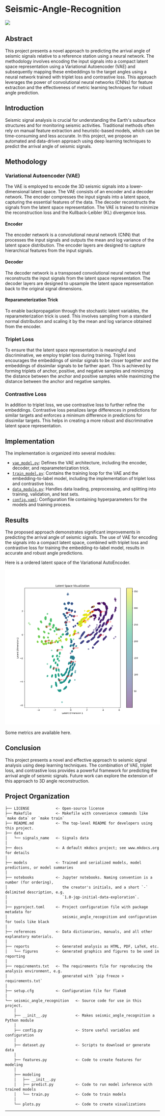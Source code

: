 # Seismic-Angle-Recognition

<a target="_blank" href="https://cookiecutter-data-science.drivendata.org/">
    <img src="https://img.shields.io/badge/CCDS-Project%20template-328F97?logo=cookiecutter" />
</a>

## Abstract

This project presents a novel approach to predicting the arrival angle of seismic signals relative to a reference station using a neural network. The methodology involves encoding the input signals into a compact latent space representation using a Variational Autoencoder (VAE) and subsequently mapping these embeddings to the target angles using a neural network trained with triplet loss and contrastive loss. This approach leverages the power of convolutional neural networks (CNNs) for feature extraction and the effectiveness of metric learning techniques for robust angle prediction.

## Introduction

Seismic signal analysis is crucial for understanding the Earth's subsurface structures and for monitoring seismic activities. Traditional methods often rely on manual feature extraction and heuristic-based models, which can be time-consuming and less accurate. In this project, we propose an automated and data-driven approach using deep learning techniques to predict the arrival angle of seismic signals.

## Methodology

### Variational Autoencoder (VAE)

The VAE is employed to encode the 3D seismic signals into a lower-dimensional latent space. The VAE consists of an encoder and a decoder network. The encoder compresses the input signals into a latent space, capturing the essential features of the data. The decoder reconstructs the signals from the latent space representation. The VAE is trained to minimize the reconstruction loss and the Kullback-Leibler (KL) divergence loss.

#### Encoder

The encoder network is a convolutional neural network (CNN) that processes the input signals and outputs the mean and log variance of the latent space distribution. The encoder layers are designed to capture hierarchical features from the input signals.

#### Decoder

The decoder network is a transposed convolutional neural network that reconstructs the input signals from the latent space representation. The decoder layers are designed to upsample the latent space representation back to the original signal dimensions.

#### Reparameterization Trick

To enable backpropagation through the stochastic latent variables, the reparameterization trick is used. This involves sampling from a standard normal distribution and scaling it by the mean and log variance obtained from the encoder.

### Triplet Loss

To ensure that the latent space representation is meaningful and discriminative, we employ triplet loss during training. Triplet loss encourages the embeddings of similar signals to be closer together and the embeddings of dissimilar signals to be farther apart. This is achieved by forming triplets of anchor, positive, and negative samples and minimizing the distance between the anchor and positive samples while maximizing the distance between the anchor and negative samples.

### Contrastive Loss

In addition to triplet loss, we use contrastive loss to further refine the embeddings. Contrastive loss penalizes large differences in predictions for similar targets and enforces a minimum difference in predictions for dissimilar targets. This helps in creating a more robust and discriminative latent space representation.

## Implementation

The implementation is organized into several modules:

- [`vae_model.py`](seismic_angle_recognition/vae_model.py): Defines the VAE architecture, including the encoder, decoder, and reparameterization trick.
- [`train_model.py`](seismic_angle_recognition/train_model.py): Contains the training loop for the VAE and the embedding-to-label model, including the implementation of triplet loss and contrastive loss.
- [`data_module.py`](seismic_angle_recognition/data_module.py): Handles data loading, preprocessing, and splitting into training, validation, and test sets.
- [`config.yaml`](seismic_angle_recognition/config/config.yaml): Configuration file containing hyperparameters for the models and training process.

## Results

The proposed approach demonstrates significant improvements in predicting the arrival angle of seismic signals. The use of VAE for encoding the signals into a compact latent space, combined with triplet loss and contrastive loss for training the embedding-to-label model, results in accurate and robust angle predictions.

Here is a ordered latent space of the Variational AutoEncoder.

![alt text](reports/figures/latent_space.png)

Some metrics are available here.

## Conclusion

This project presents a novel and effective approach to seismic signal analysis using deep learning techniques. The combination of VAE, triplet loss, and contrastive loss provides a powerful framework for predicting the arrival angle of seismic signals. Future work can explore the extension of this approach to 3D angle reconstruction.

## Project Organization

```
├── LICENSE            <- Open-source license
├── Makefile           <- Makefile with convenience commands like `make data` or `make train`
├── README.md          <- The top-level README for developers using this project.
├── data
│   └── signals_name   <- Signals data
│
├── docs               <- A default mkdocs project; see www.mkdocs.org for details
│
├── models             <- Trained and serialized models, model predictions, or model summaries
│
├── notebooks          <- Jupyter notebooks. Naming convention is a number (for ordering),
│                         the creator's initials, and a short `-` delimited description, e.g.
│                         `1.0-jqp-initial-data-exploration`.
│
├── pyproject.toml     <- Project configuration file with package metadata for 
│                         seismic_angle_recognition and configuration for tools like black
│
├── references         <- Data dictionaries, manuals, and all other explanatory materials.
│
├── reports            <- Generated analysis as HTML, PDF, LaTeX, etc.
│   └── figures        <- Generated graphics and figures to be used in reporting
│
├── requirements.txt   <- The requirements file for reproducing the analysis environment, e.g.
│                         generated with `pip freeze > requirements.txt`
│
├── setup.cfg          <- Configuration file for flake8
│
└── seismic_angle_recognition   <- Source code for use in this project.
    │
    ├── __init__.py             <- Makes seismic_angle_recognition a Python module
    │
    ├── config.py               <- Store useful variables and configuration
    │
    ├── dataset.py              <- Scripts to download or generate data
    │
    ├── features.py             <- Code to create features for modeling
    │
    ├── modeling                
    │   ├── __init__.py 
    │   ├── predict.py          <- Code to run model inference with trained models          
    │   └── train.py            <- Code to train models
    │
    └── plots.py                <- Code to create visualizations
```

--------

